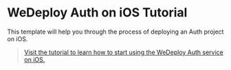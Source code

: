 # WeDeploy Auth on iOS Tutorial

This template will help you through the process of deploying an Auth project on iOS.

> [Visit the tutorial to learn how to start using the WeDeploy Auth service on iOS.](https://wedeploy.com/tutorials/auth-ios/)
